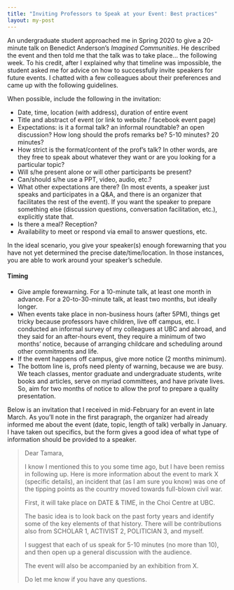 ```yaml
---
title: "Inviting Professors to Speak at your Event: Best practices"
layout: my-post
---
```


An undergraduate student approached me in Spring 2020 to give a 20-minute talk on Benedict Anderson’s _Imagined Communities_. He described the event and then told me that the talk was to take place… the following week. To his credit, after I explained why that timeline was impossible, the student asked me for advice on how to successfully invite speakers for future events. I chatted with a few colleagues about their preferences and came up with the following guidelines.

When possible, include the following in the invitation:
* Date, time, location (with address), duration of entire event
* Title and abstract of event (or link to website / facebook event page)
* Expectations: is it a formal talk? an informal roundtable? an open discussion? How long should the profs remarks be? 5-10 minutes? 20 minutes?
* How strict is the format/content of the prof’s talk? In other words, are they free to speak about whatever they want or are you looking for a particular topic?
* Will s/he present alone or will other participants be present? 
* Can/should s/he use a PPT, video, audio, etc.?
* What other expectations are there? (In most events, a speaker just speaks and participates in a Q&A, and there is an organizer that facilitates the rest of the event). If you want the speaker to prepare something else (discussion questions, conversation facilitation, etc.), explicitly state that.
* Is there a meal? Reception?
* Availability to meet or respond via email to answer questions, etc.

In the ideal scenario, you give your speaker(s) enough forewarning that you have not yet determined the precise date/time/location. In those instances, you are able to work around your speaker’s schedule.

#### Timing
* Give ample forewarning. For a 10-minute talk, at least one month in advance. For a 20-to-30-minute talk, at least two months, but ideally longer. 
* When events take place in non-business hours (after 5PM), things get tricky because professors have children, live off campus, etc. I conducted an informal survey of my colleagues at UBC and abroad, and they said for an after-hours event, they require a minimum of two months’ notice, because of arranging childcare and scheduling around other commitments and life.
* If the event happens off campus, give more notice (2 months minimum).
* The bottom line is, profs need plenty of warning, because we are busy. We teach classes, mentor graduate and undergraduate students, write books and articles, serve on myriad committees, and have private lives. So, aim for two months of notice to allow the prof to prepare a quality presentation.

Below is an invitation that I received in mid-February for an event in late March. As you’ll note in the first paragraph, the organizer had already informed me about the event (date, topic, length of talk) verbally in January. I have taken out specifics, but the form gives a good idea of what type of information should be provided to a speaker.


> Dear Tamara,
> 
> I know I mentioned this to you some time ago, but I have been remiss in following up. Here is more information about the event to mark X (specific details), an incident that (as I am sure you know) was one of the tipping points as the country moved towards full-blown civil war.
> 
> First, it will take place on DATE & TIME, in the Choi Centre at UBC.
>
> The basic idea is to look back on the past forty years and identify some of the key elements of that history. There will be contributions also from SCHOLAR 1, ACTIVIST 2, POLITICIAN 3, and myself.
> 
> I suggest that each of us speak for 5-10 minutes (no more than 10), and then open up a general discussion with the audience.
> 
> The event will also be accompanied by an exhibition from X.
>
> Do let me know if you have any questions.

